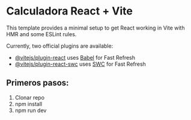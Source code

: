 # Calculadora React + Vite

This template provides a minimal setup to get React working in Vite with HMR and some ESLint rules.

Currently, two official plugins are available:

- [@vitejs/plugin-react](https://github.com/vitejs/vite-plugin-react/blob/main/packages/plugin-react/README.md) uses [Babel](https://babeljs.io/) for Fast Refresh
- [@vitejs/plugin-react-swc](https://github.com/vitejs/vite-plugin-react-swc) uses [SWC](https://swc.rs/) for Fast Refresh

## Primeros pasos:

1. Clonar repo
2. npm install
3. npm run dev
<!-- 
He instalado npm mathjs. Hay que ejecutarlo para que funcionen las operaciones.
npm install mathjs!!!!!!!!!!!!!!!!!!!!!!!!!!!!!!!!!!!!!!!!!!!!!!!!!!!!!!!!!!!!!!!!!!!! -->